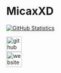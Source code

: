 # MicaxXD
[![GitHub Statistics](https://github-readme-stats.vercel.app/api?username=MicaxXDgh)](https://github.com/anuraghazra/github-readme-stats)

[<img src='https://cdn.jsdelivr.net/npm/simple-icons@3.0.1/icons/github.svg' alt='github' height='40'>](https://github.com/MicaxXDgh)  
[<img src='https://cdn.jsdelivr.net/npm/simple-icons@3.0.1/icons/icloud.svg' alt='website' height='40'>](micaxxd.github.io)  
